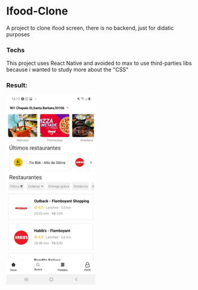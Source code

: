 # Ifood-Clone

A project to clone ifood screen, there is no backend, just for didatic purposes

### Techs
This project uses React Native and avoided to max to use third-parties libs because
i wanted to study more about the "CSS"

### Result:
<img src="/image/ifood-clone.png" height="500">
